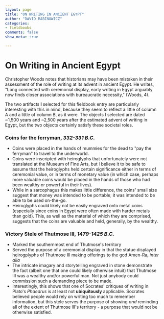 ```yaml
---
layout: page  
title: "ON WRITING IN ANCIENT EGYPT"  
author: "DAVID RABINOWICZ"  
categories:  
- fieldbooks
comments: false  
show_meta: true

---
```



# On Writing in Ancient Egypt

Christopher Woods notes that historians may have been mistaken in their assessment of the role of writing at its advent in ancient Egypt.  He writes, "Long connected with ceremonial display, early writing in Egypt arguably now finds closer associations with bureaucratic necessity," (Woods, 4).  

The two artifacts I selected for this fieldbook entry are particularly interesting with this in mind, because they seem to reflect a little of column A and a little of column B, as it were.  The objects I selected are dated ~1,500 years and ~2,500 years after the estimated advent of writing in Egypt, but the two objects certainly satisfy these societal roles.


### Coins for the ferryman, *332-331 B.C.*

- Coins were placed in the hands of mummies for the dead to "pay the ferryman" to travel to the underworld.
- Coins were inscripted with heiroglyphs that unfortunately were not translated at the Museum of Fine Arts, but I believe it to be safe to assume that the heiroglyphs held certain significance either in terms of ceremonial value, or in terms of monetary value (in which case, perhaps more valuable coins would be placed in the hands of those who had been wealthy or powerful in their lives).
- While in a sarcophagus this makes little difference, the coins' small size suggest that money was intended to be portable; it was intended to be able to be used on-the-go.
- Heiroglyphs could likely not be easily engraved onto metal coins (especially since coins in Egypt were often made with harder metals than gold).  This, as well as the material of which they are comprised, suggests that the coins are valuable and held, generally, by the wealthy.


### Victory Stele of Thutmose III, *1479-1425 B.C.*
- Marked the southernmost end of Thutmose's territory 
- Served the purpose of a ceremonial display in that the statue displayed heirogplyphs of Thutmose III making offerings to the god Amen-Ra, *inter alia*
- The intricate imagary and storytelling engraved in stone demonstrate the fact (albeit one that one could likely otherwise intuit) that Thutmose III was a wealthy and/or powerful man.  Not just anybody could commission such a demanding piece to be made.
- Interestingly, this shows that one of Socrates' critiques of writing in Plato's *Phaedrus* is at least not **ubiquitously** applicable.  Socrates believed people would rely on writing too much to remember information, but this stele serves the purpose of showing *and* reminding all of the extent of Thutmose III's territory - a purpose that would not be otherwise satisfied.